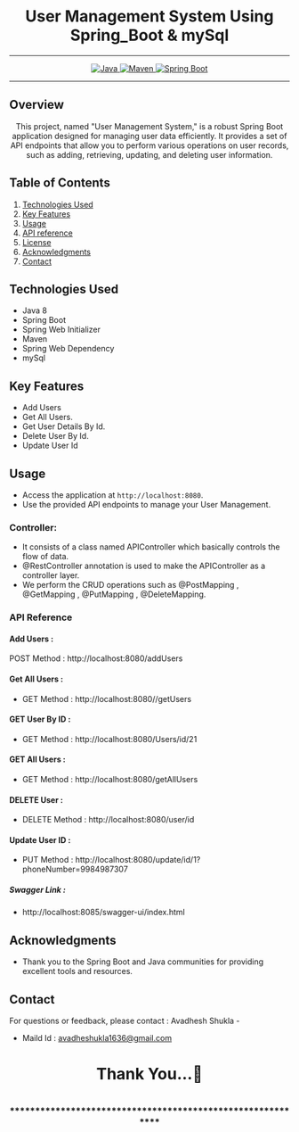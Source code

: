 # <h1 align = "center"> User Management System Using Spring_Boot & mySql</h1>
___ 
<p align="center">
<a href="Java url">
    <img alt="Java" src="https://img.shields.io/badge/Java->=8-darkblue.svg" />
</a>
<a href="Maven url" >
    <img alt="Maven" src="https://img.shields.io/badge/maven-3.1.3-brightgreen.svg" />
</a>
<a href="Spring Boot url" >
    <img alt="Spring Boot" src="https://img.shields.io/badge/Spring Boot-3.0.6-brightgreen.svg" />
</a>
</p>

---

<p align="left">

<!-- Project Description -->
## Overview
<p align="center">This project, named "User Management System," is a robust Spring Boot application designed for managing user data efficiently. It provides a set of API endpoints that allow you to perform various operations on user records, such as adding, retrieving, updating, and deleting user information. 
</p>

<!-- Table of Contents -->
## Table of Contents
1. [Technologies Used](#technologies-used)
2. [Key Features](#key-features)
3. [Usage](#usage)
4. [API reference](#api-reference)
5. [License](#license)
6. [Acknowledgments](#acknowledgments)
7. [Contact](#contact)

<!-- Technologies Used -->
## Technologies Used
- Java 8
- Spring Boot
- Spring Web Initializer
- Maven
- Spring Web Dependency
- mySql  




<!-- Key Features -->
## Key Features
- Add Users
- Get All Users.
- Get User Details By Id.
- Delete User By Id.
- Update User Id

<!-- Usage -->
## Usage
- Access the application at `http://localhost:8080`.
- Use the provided API endpoints to manage your User Management.

### Controller:
- It consists of a class named APIController which basically controls the flow of data.
- @RestController annotation is used to make the APIController as a controller layer.
- We perform the CRUD operations such as @PostMapping , @GetMapping , @PutMapping , @DeleteMapping.

### API Reference

#### Add Users :
POST Method :  http://localhost:8080/addUsers


#### Get All Users :
 - GET Method : http://localhost:8080//getUsers

 #### GET User By ID :
 - GET Method :   http://localhost:8080/Users/id/21

#### GET All Users :
 - GET Method :   http://localhost:8080/getAllUsers

 #### DELETE User :
 - DELETE Method :   http://localhost:8080/user/id

  #### Update User ID :
 - PUT Method :   http://localhost:8080/update/id/1?phoneNumber=9984987307

 ##### Swagger Link : 
 - http://localhost:8085/swagger-ui/index.html




 <!-- Acknowledgments -->
## Acknowledgments
- Thank you to the Spring Boot and Java communities for providing excellent tools and resources.

<!-- Contact -->
## Contact
For questions or feedback, please contact : Avadhesh Shukla   -
- Maild Id : avadheshukla1636@gmail.com

<h1 align="center">Thank You...💖<h1>
<h3 align = "center"> ***********************************************************<h3>
